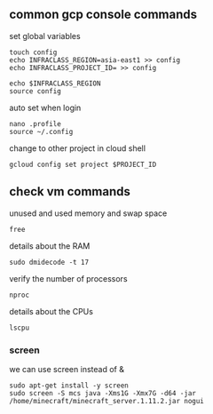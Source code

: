 ## common gcp console commands


set global variables
```
touch config
echo INFRACLASS_REGION=asia-east1 >> config
echo INFRACLASS_PROJECT_ID= >> config

echo $INFRACLASS_REGION
source config
```

auto set when login
```
nano .profile
source ~/.config
```

change to other project in cloud shell
```
gcloud config set project $PROJECT_ID
```

## check vm commands

unused and used memory and swap space
```
free
```
details about the RAM
```
sudo dmidecode -t 17
```
verify the number of processors
```
nproc
```
details about the CPUs
```
lscpu
```

### screen

we can use screen instead of &
```
sudo apt-get install -y screen
sudo screen -S mcs java -Xms1G -Xmx7G -d64 -jar /home/minecraft/minecraft_server.1.11.2.jar nogui
```

